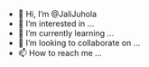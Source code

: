 - 👋 Hi, I’m @JaliJuhola
- 👀 I’m interested in ...
- 🌱 I’m currently learning ...
- 💞️ I’m looking to collaborate on ...
- 📫 How to reach me ...

<!---
JaliJuhola/JaliJuhola is a ✨ special ✨ repository because its `README.md` (this file) appears on your GitHub profile.
You can click the Preview link to take a look at your changes.
--->
